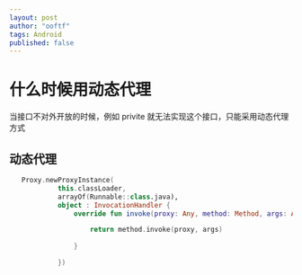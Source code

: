 ```yaml
---
layout: post
author: "ooftf"
tags: Android
published: false
---
```


# 什么时候用动态代理

当接口不对外开放的时候，例如 privite 就无法实现这个接口，只能采用动态代理方式


## 动态代理

```kotlin
   Proxy.newProxyInstance(
            this.classLoader,
            arrayOf(Runnable::class.java),
            object : InvocationHandler {
                override fun invoke(proxy: Any, method: Method, args: Array<out Any>?): Any {

                    return method.invoke(proxy, args)
                    
                }

            })
```